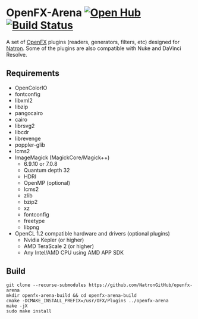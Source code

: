 # OpenFX-Arena [![Open Hub](https://www.openhub.net/p/openfx-arena/widgets/project_thin_badge?format=gif&ref=Thin+badge)](https://www.openhub.net/p/openfx-arena?ref=Thin+badge) [![Build Status](https://travis-ci.org/NatronGitHub/openfx-arena.svg)](https://travis-ci.org/NatronGitHub/openfx-arena)

A set of [OpenFX](http://openfx.sf.net) plugins (readers, generators, filters, etc) designed for [Natron](https://github.com/NatronGitHub/Natron). Some of the plugins are also compatible with Nuke and DaVinci Resolve.

## Requirements

 * OpenColorIO
 * fontconfig
 * libxml2
 * libzip
 * pangocairo
 * cairo 
 * librsvg2
 * libcdr
 * librevenge
 * poppler-glib
 * lcms2
 * ImageMagick (MagickCore/Magick++)
   * 6.9.10 or 7.0.8
   * Quantum depth 32
   * HDRI
   * OpenMP (optional)
   * lcms2
   * zlib
   * bzip2
   * xz
   * fontconfig
   * freetype
   * libpng
 * OpenCL 1.2 compatible hardware and drivers (optional plugins)
   * Nvidia Kepler (or higher)
   * AMD TeraScale 2 (or higher)
   * Any Intel/AMD CPU using AMD APP SDK


## Build

```
git clone --recurse-submodules https://github.com/NatronGitHub/openfx-arena
mkdir openfx-arena-build && cd openfx-arena-build
cmake -DCMAKE_INSTALL_PREFIX=/usr/OFX/Plugins ../openfx-arena
make -jX
sudo make install
```

